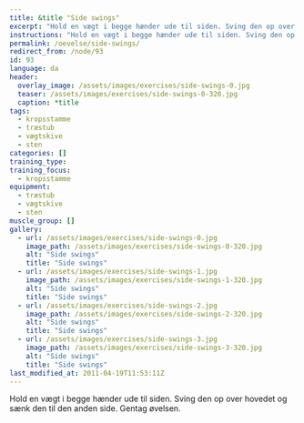 ```yaml
---
title: &title "Side swings"
excerpt: "Hold en vægt i begge hænder ude til siden. Sving den op over hovedet og sænk den til den anden side. Gentag øvelsen."
instructions: "Hold en vægt i begge hænder ude til siden. Sving den op over hovedet og sænk den til den anden side. Gentag øvelsen."
permalink: /oevelse/side-swings/
redirect_from: /node/93
id: 93
language: da
header:
  overlay_image: /assets/images/exercises/side-swings-0.jpg
  teaser: /assets/images/exercises/side-swings-0-320.jpg
  caption: *title
tags:
  - kropsstamme
  - træstub
  - vægtskive
  - sten
categories: []
training_type: 
training_focus: 
  - kropsstamme
equipment:
  - træstub
  - vægtskive
  - sten
muscle_group: []
gallery:
  - url: /assets/images/exercises/side-swings-0.jpg
    image_path: /assets/images/exercises/side-swings-0-320.jpg
    alt: "Side swings"
    title: "Side swings"
  - url: /assets/images/exercises/side-swings-1.jpg
    image_path: /assets/images/exercises/side-swings-1-320.jpg
    alt: "Side swings"
    title: "Side swings"
  - url: /assets/images/exercises/side-swings-2.jpg
    image_path: /assets/images/exercises/side-swings-2-320.jpg
    alt: "Side swings"
    title: "Side swings"
  - url: /assets/images/exercises/side-swings-3.jpg
    image_path: /assets/images/exercises/side-swings-3-320.jpg
    alt: "Side swings"
    title: "Side swings"
last_modified_at: 2011-04-19T11:53:11Z
---
```


Hold en vægt i begge hænder ude til siden. Sving den op over hovedet og sænk den til den anden side. Gentag øvelsen.
